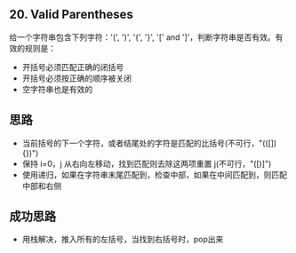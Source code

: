 ## 20. Valid Parentheses

给一个字符串包含下列字符：'(', ')', '{', '}', '[' and ']'，判断字符串是否有效。有效的规则是：

- 开括号必须匹配正确的闭括号
- 开括号必须按正确的顺序被关闭
- 空字符串也是有效的

## 思路

- 当前括号的下一个字符，或者结尾处的字符是匹配的比括号(不可行，"(([]){})")
- 保持 i=0，j 从右向左移动，找到匹配则去除这两项重置 j(不可行，"([)]")
- 使用递归，如果在字符串末尾匹配到，检查中部，如果在中间匹配到，则匹配中部和右侧

## 成功思路

- 用栈解决，推入所有的左括号，当找到右括号时，pop出来
